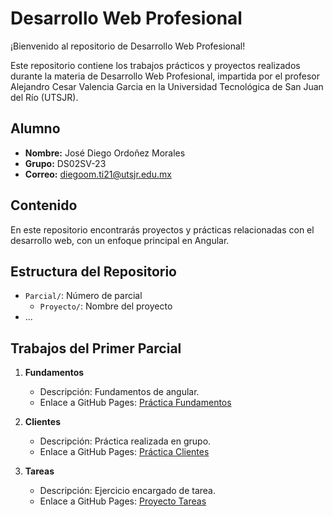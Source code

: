 # Desarrollo Web Profesional

¡Bienvenido al repositorio de Desarrollo Web Profesional!

Este repositorio contiene los trabajos prácticos y proyectos realizados durante la materia de Desarrollo Web Profesional, impartida por el profesor Alejandro Cesar Valencia Garcia en la Universidad Tecnológica de San Juan del Río (UTSJR).

## Alumno

- **Nombre:** José Diego Ordoñez Morales
- **Grupo:** DS02SV-23
- **Correo:** diegoom.ti21@utsjr.edu.mx

## Contenido

En este repositorio encontrarás proyectos y prácticas relacionadas con el desarrollo web, con un enfoque principal en Angular.

## Estructura del Repositorio

- `Parcial/`: Número de parcial
  - `Proyecto/`: Nombre del proyecto
- ...

## Trabajos del Primer Parcial

1. **Fundamentos**
   - Descripción: Fundamentos de angular.
   - Enlace a GitHub Pages: [Práctica Fundamentos](https://DiegoOM14.github.io/Desarrollo-Web-Profesional/Primer%20Parcial/Fundamentos/index.html)

2. **Clientes**
   - Descripción: Práctica realizada en grupo.
   - Enlace a GitHub Pages: [Práctica Clientes](https://DiegoOM14.github.io/Desarrollo-Web-Profesional/Primer%20Parcial/Clientes/index.html)

3. **Tareas**
   - Descripción: Ejercicio encargado de tarea.
   - Enlace a GitHub Pages: [Proyecto Tareas](https://DiegoOM14.github.io/Desarrollo-Web-Profesional/Primer%20Parcial/Anime/index.html)
